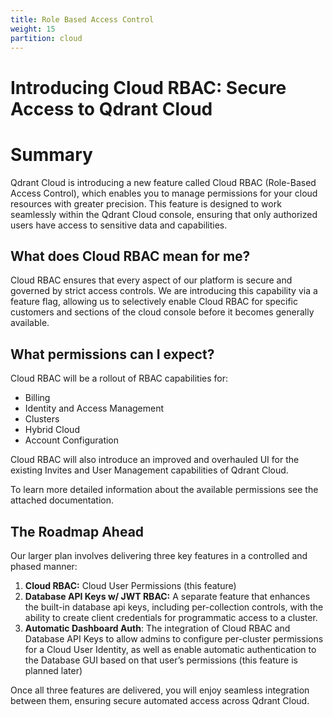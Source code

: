 ```yaml
---
title: Role Based Access Control
weight: 15
partition: cloud
---
```


# Introducing Cloud RBAC: Secure Access to Qdrant Cloud

# Summary

Qdrant Cloud is introducing a new feature called Cloud RBAC (Role-Based Access Control), which enables you to manage permissions for your cloud resources with greater precision. This feature is designed to work seamlessly within the Qdrant Cloud console, ensuring that only authorized users have access to sensitive data and capabilities.

## **What does Cloud RBAC mean for me?**

Cloud RBAC ensures that every aspect of our platform is secure and governed by strict access controls. We are introducing this capability via a feature flag, allowing us to selectively enable Cloud RBAC for specific customers and sections of the cloud console before it becomes generally available. 

## What permissions can I expect?

 Cloud RBAC will be a rollout of RBAC capabilities for:

- Billing
- Identity and Access Management
- Clusters
- Hybrid Cloud
- Account Configuration

Cloud RBAC will also introduce an improved and overhauled UI for the existing Invites and User Management capabilities of Qdrant Cloud.

To learn more detailed information about the available permissions see the attached documentation.

## **The Roadmap Ahead**

Our larger plan involves delivering three key features in a controlled and phased manner:

1. **Cloud RBAC:** Cloud User Permissions (this feature)
2. **Database API Keys w/ JWT RBAC:** A separate feature that enhances the built-in database api keys, including per-collection controls, with the ability to create client credentials for programmatic access to a cluster.
3. **Automatic Dashboard Auth**: The integration of Cloud RBAC and Database API Keys to allow admins to configure per-cluster permissions for a Cloud User Identity, as well as enable automatic authentication to the Database GUI based on that user’s permissions (this feature is planned later)

Once all three features are delivered, you will enjoy seamless integration between them, ensuring secure automated access across Qdrant Cloud.
